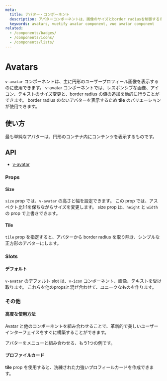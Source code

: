 ```yaml
---
meta:
  title: アバター・コンポーネント
  description: アバターコンポーネントは、画像のサイズとborder radiusを制御するために使用されます。 多数のコンポーネントとともに使用して、より良い視覚的コンテキストを提供できます。
  keywords: avatars, vuetify avatar component, vue avatar component
related:
  - /components/badges/
  - /components/icons/
  - /components/lists/
---
```


# Avatars

`v-avatar` コンポーネントは、主に円形のユーザープロフィール画像を表示するのに使用できます。 v-avatar コンポーネントでは、レスポンシブな画像、アイコン、テキストのサイズ変更と、border radius の値の追加を動的に行うことができます。 border radius のないアバターを表示するため **tile** のバリエーションが使用できます。

<entry-ad />

## 使い方

最も単純なアバターは、円形のコンテナ内にコンテンツを表示するものです。

<usage name="v-avatar" />

## API

- [v-avatar](/api/v-avatar)

<inline-api page="components/avatars" />

### Props

#### Size

`size` prop では、`v-avatar` の高さと幅を設定できます。 この prop では、アスペクト比1:1を保ちながらサイズを変更します。 size prop は、`height` と `width` の prop で上書きできます。

<example file="v-avatar/prop-size" />

#### Tile

`tile` prop を指定すると、アバターから border radius を取り除き、シンプルな正方形のアバターにします。

<example file="v-avatar/prop-tile" />

### Slots

#### デフォルト

`v-avatar` のデフォルト slot は、`v-icon` コンポーネント、画像、テキストを受け取ります。 これらを他のpropsと混ぜ合わせて、ユニークなものを作ります。

<example file="v-avatar/slot-default" />

<discovery-ad />

### その他

#### 高度な使用方法

Avatar と他のコンポーネントを組み合わせることで、革新的で美しいユーザーインターフェイスをすぐに構築することができます。

<example file="v-avatar/misc-advanced" />

アバターをメニューと組み合わせる、もう1つの例です。

<example file="v-avatar/misc-avatar-menu" />

#### プロファイルカード

**tile** prop を使用すると、洗練された力強いプロフィールカードを作成できます。

<example file="v-avatar/misc-profile-card" />

<backmatter />
